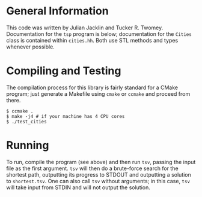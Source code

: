 # General Information
This code was written by Julian Jacklin and Tucker R. Twomey.
Documentation for the `tsp` program is below;
documentation for the `Cities` class is contained within `cities.hh`.
Both use STL methods and types whenever possible.

# Compiling and Testing
The compilation process for this library is fairly standard for a CMake program;
just generate a Makefile using `cmake` or `ccmake` and proceed
from there.
```
$ ccmake .
$ make -j4 # if your machine has 4 CPU cores
$ ./test_cities
```

# Running
To run, compile the program (see above) and then run `tsv`, passing the input
file as the first argument.
`tsv` will then do a brute-force search for the shortest path,
outputting its progress to STDOUT and outputting a solution to `shortest.tsv`.
One can also call `tsv` without arguments;
in this case, `tsv` will take input from STDIN and will not output the solution.
